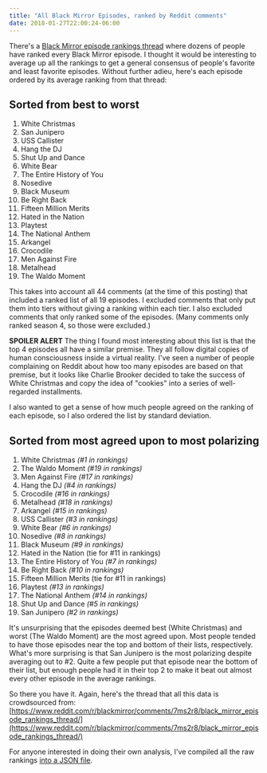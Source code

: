 ```yaml
---
title: "All Black Mirror Episodes, ranked by Reddit comments"
date: 2018-01-27T22:00:24-06:00
---
```


There's a [Black Mirror episode rankings thread](https://www.reddit.com/r/blackmirror/comments/7ms2r8/black_mirror_episode_rankings_thread/) where dozens of people have ranked every Black Mirror episode. I thought it would be interesting to average up all the rankings to get a general consensus of people's favorite and least favorite episodes. Without further adieu, here's each episode ordered by its average ranking from that thread:
<!--more-->

## Sorted from best to worst

1. White Christmas
2. San Junipero
3. USS Callister
4. Hang the DJ
5. Shut Up and Dance
6. White Bear
7. The Entire History of You
8. Nosedive
9. Black Museum
10. Be Right Back
11. Fifteen Million Merits
11. Hated in the Nation
13. Playtest
14. The National Anthem
15. Arkangel
16. Crocodile
17. Men Against Fire
18. Metalhead
19. The Waldo Moment

This takes into account all 44 comments (at the time of this posting) that included a ranked list of all 19 episodes. I excluded comments that only put them into tiers without giving a ranking within each tier. I also excluded comments that only ranked some of the episodes. (Many comments only ranked season 4, so those were excluded.)

**SPOILER ALERT** The thing I found most interesting about this list is that the top 4 episodes all have a similar premise. They all follow digital copies of human consciousness inside a virtual reality. I've seen a number of people complaining on Reddit about how too many episodes are based on that premise, but it looks like Charlie Brooker decided to take the success of White Christmas and copy the idea of "cookies" into a series of well-regarded installments.

I also wanted to get a sense of how much people agreed on the ranking of each episode, so I also ordered the list by standard deviation.

## Sorted from most agreed upon to most polarizing

1. White Christmas _(#1 in rankings)_
2. The Waldo Moment _(#19 in rankings)_
3. Men Against Fire _(#17 in rankings)_
4. Hang the DJ _(#4 in rankings)_
5. Crocodile _(#16 in rankings)_
6. Metalhead _(#18 in rankings)_
7. Arkangel _(#15 in rankings)_
8. USS Callister _(#3 in rankings)_
9. White Bear _(#6 in rankings)_
10. Nosedive _(#8 in rankings)_
11. Black Museum _(#9 in rankings)_
12. Hated in the Nation (tie for #11 in rankings)
13. The Entire History of You _(#7 in rankings)_
14. Be Right Back _(#10 in rankings)_
15. Fifteen Million Merits (tie for #11 in rankings)
16. Playtest _(#13 in rankings)_
17. The National Anthem _(#14 in rankings)_
18. Shut Up and Dance _(#5 in rankings)_
19. San Junipero _(#2 in rankings)_

It's unsurprising that the episodes deemed best (White Christmas) and worst (The Waldo Moment) are the most agreed upon. Most people tended to have those episodes near the top and bottom of their lists, respectively. What's more surprising is that San Junipero is the most polarizing despite averaging out to #2. Quite a few people put that episode near the bottom of their list, but enough people had it in their top 2 to make it beat out almost every other episode in the average rankings.

So there you have it. Again, here's the thread that all this data is crowdsourced from:
[https://www.reddit.com/r/blackmirror/comments/7ms2r8/black_mirror_episode_rankings_thread/](https://www.reddit.com/r/blackmirror/comments/7ms2r8/black_mirror_episode_rankings_thread/)

For anyone interested in doing their own analysis, I've compiled all the raw rankings <a href="/data/black-mirror-episodes.json" target="_blank">into a JSON file</a>.
